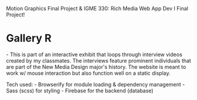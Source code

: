 
Motion Graphics Final Project
& IGME 330: Rich Media Web App Dev I Final Project!

<h1>Gallery R</h1>
- This is part of an interactive exhibit that loops through interview videos created by my classmates. The interviews
 feature prominent individuals that are part of the New Media Design major's history. The website is meant to work w/
  mouse interaction but also function well on a static display.


Tech used:
    - Browserify for module loading & dependency management
    - Sass (scss) for styling
    - Firebase for the backend (database)